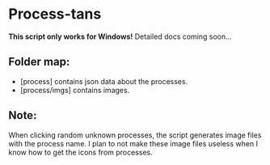 # Process-tans
**This script only works for Windows!** Detailed docs coming soon...

## Folder map:
- [process] contains json data about the processes.
- [process/imgs] contains images.

## Note:
When clicking random unknown processes, the script generates image files with the process name.
I plan to not make these image files useless when I know how to get the icons from processes.
